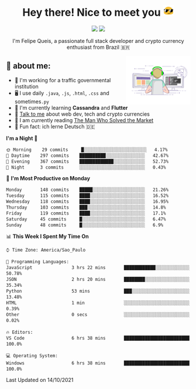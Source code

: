 
<h1 align="center">Hey there! Nice to meet you <img src="assets/sunglasses.gif" width="30"/></h1>

<p align="center">
  <a href="https://www.linkedin.com/in/fqueis"><img src="https://img.shields.io/badge/-LinkedIn-blue?style=flat&logo=Linkedin&logoColor=white" /></a>
  <a href="mailto:fqueis@gmail.com"><img src="https://img.shields.io/badge/-Gmail-c14438?style=flat&logo=Gmail&logoColor=white" /></a>
</p>

<p align="center">I'm Felipe Queis, a passionate full stack developer and crypto currency enthusiast from Brazil 🇧🇷</p>

<img width="35%" align="right" alt="fqueis" src="assets/profile.gif" /></p>

## 🤵 about me:

- 🏢 I'm working for a traffic governmental institution
- 🖥️ I use daily `.java`, `.js`, `.html`, `.css` and sometimes`.py`
- 🌱 I'm currently learning **Cassandra** and **Flutter**
- 💬 [Talk to me](https://github.com/fqueis/fqueis/discussions) about web dev, tech and crypto currencies
- 📖 I am currently reading [The Man Who Solved the Market](https://amzn.com/073521798X)
- 💭 Fun fact: ich lerne Deutsch 🇩🇪

<!--START_SECTION:waka-->
**I'm a Night 🦉** 

```text
🌞 Morning    29 commits     █░░░░░░░░░░░░░░░░░░░░░░░░   4.17% 
🌆 Daytime    297 commits    ██████████░░░░░░░░░░░░░░░   42.67% 
🌃 Evening    367 commits    █████████████░░░░░░░░░░░░   52.73% 
🌙 Night      3 commits      ░░░░░░░░░░░░░░░░░░░░░░░░░   0.43%

```
📅 **I'm Most Productive on Monday** 

```text
Monday       148 commits    █████░░░░░░░░░░░░░░░░░░░░   21.26% 
Tuesday      115 commits    ████░░░░░░░░░░░░░░░░░░░░░   16.52% 
Wednesday    118 commits    ████░░░░░░░░░░░░░░░░░░░░░   16.95% 
Thursday     103 commits    ███░░░░░░░░░░░░░░░░░░░░░░   14.8% 
Friday       119 commits    ████░░░░░░░░░░░░░░░░░░░░░   17.1% 
Saturday     45 commits     █░░░░░░░░░░░░░░░░░░░░░░░░   6.47% 
Sunday       48 commits     █░░░░░░░░░░░░░░░░░░░░░░░░   6.9%

```


📊 **This Week I Spent My Time On** 

```text
⌚︎ Time Zone: America/Sao_Paulo

💬 Programming Languages: 
JavaScript               3 hrs 22 mins       ████████████░░░░░░░░░░░░░   50.78% 
JSON                     2 hrs 20 mins       ████████░░░░░░░░░░░░░░░░░   35.34% 
Python                   53 mins             ███░░░░░░░░░░░░░░░░░░░░░░   13.48% 
HTML                     1 min               ░░░░░░░░░░░░░░░░░░░░░░░░░   0.39% 
Other                    0 secs              ░░░░░░░░░░░░░░░░░░░░░░░░░   0.02%

🔥 Editors: 
VS Code                  6 hrs 38 mins       █████████████████████████   100.0%

💻 Operating System: 
Windows                  6 hrs 38 mins       █████████████████████████   100.0%

```


 Last Updated on 14/10/2021
<!--END_SECTION:waka-->
